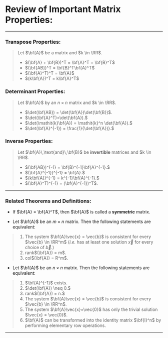 # Review of Important Matrix Properties:
***

### **Transpose Properties:**

> Let $\bf{A}$ be a matrix and $k \in \RR$.
> - $(\bf{A} + \bf{B})^T = \bf{A}^T + \bf{B}^T$
>  - $(\bf{AB})^T = \bf{B}^T\bf{A}^T$
>  - $(\bf{A}^T)^T = \bf{A}$
>  - $(k\bf{A})^T = k\bf{A}^T$

### **Determinant Properties:**

> Let $\bf{A}$ by an $n\times n$ matrix and $k \in \RR$. 
> - $\det(\bf{AB}) = \det(\bf{A})\det(\bf{B})$.
> - $\det(\bf{A}^T)=\det(\bf{A}).$
>  - $\det(\mathit{k}\bf{A}) =  	\mathit{k}^n \det(\bf{A}).$
>  - $\det(\bf{A}^{-1}) = \frac{1}{\det(\bf{A})}.$

### **Inverse Properties:**
> Let $\bf{A}\,\text{and}\,\bf{B}$ be **invertible** matrices and $k \in \RR$. 
> - $(\bf{AB})^{-1} = \bf{B}^{-1}\bf{A}^{-1}.$
> - $(\bf{A}^{-1})^{-1} = \bf{A}.$
> - $(k\bf{A})^{-1} = k^{-1}\bf{A}^{-1}.$
> - $(\bf{A}^T)^{-1} = (\bf{A}^{-1})^T$.

***

### Related Theorems and Definitions:

 - If $\bf{A} = \bf{A}^T$, then $\bf{A}$ is called a **symmetric** matrix.

- Let $\bf{A}$ be an $m\times n$ matrix. Then the following statements are equivalent:

> 1. The system $\bf{A}\vec{x} = \vec{b}$ is consistent for every $\vec{b} \in \RR^m$ (*i.e.* has at least one solution $\vec{x}$ for every choice of $\vec{b}$.)
> 2. rank$(\bf{A}) = m$.
> 3. col$(\bf{A}) = R^m$.

- Let $\bf{A}$ be an $n \times n$ matrix. Then the following statements are equivalent:

> 1. $\bf{A}^{-1}$ exists.
> 2. $\det(\bf{A}) \neq 0.$
> 3. rank$(\bf{A}) = n.$
> 4. The system $\bf{A}\vec{x} = \vec{b}$ is consistent for every $\vec{b} \in \RR^n$. 
> 5. The system $\bf{A}\vec{x}=\vec{0}$ has only the trivial solution $\vec{x} = \vec{0}$.
> 6. $\bf{A}$ can be transformed into the identity matrix $\bf{I}^n$ by performing elementary row operations. 

***
